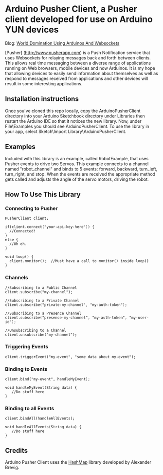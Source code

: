 # Arduino Pusher Client, a Pusher client developed for use on Arduino YUN devices
Blog: [World Domination Using Arduinos And Websockets](http://kevinrohling.wordpress.com/2011/09/14/world-domination-using-arduinos-and-websockets)

[Pusher] (http://www.pusherapp.com) is a Push Notification service that uses Websockets for relaying messages back and forth between clients.  This allows real time messaging between a diverse range of applications running on Web browsers, mobile devices and now Arduinos.  It is my hope that allowing devices to easily send information about themselves as well as respond to messages received from applications and other devices will result in some interesting applications.

## Installation instructions

Once you've cloned this repo locally, copy the ArduinoPusherClient directory into your Arduino Sketchbook directory under Libraries then restart the Arduino IDE so that it notices the new library.  Now, under File\Examples you should see ArduinoPusherClient.  To use the library in your app, select Sketch\Import Library\ArduinoPusherClient.

## Examples

Included with this library is an example, called RobotExample, that uses Pusher events to drive two Servos.  This example connects to a channel named "robot_channel" and binds to 5 events: forward, backward, turn_left, turn_right, and stop.  When the events are received the appropriate method gets called and adjusts the angle of the servo motors, driving the robot.

## How To Use This Library

### Connecting to Pusher

```
PusherClient client;

if(client.connect("your-api-key-here")) {
  //Connected!
}
else {
  //Uh oh.
}

void loop() {
  client.monitor();  //Must have a call to monitor() inside loop()
}
```


### Channels

```
//Subscribing to a Public Channel
client.subscribe("my-channel");  

//Subscribing to a Private Channel
client.subscribe("private-my-channel", "my-auth-token");  

//Subscribing to a Presence Channel
client.subscribe("presence-my-channel", "my-auth-token", "my-user-id"); 

//Unsubscribing to a Channel
client.unsubscribe("my-channel");  

```

### Triggering Events

```
client.triggerEvent("my-event", "some data about my-event");
```

### Binding to Events

```
client.bind("my-event", handleMyEvent);

void handleMyEvent(String data) {
   //Do stuff here
}
```


### Binding to all Events

```
client.bindAll(handleAllEvents);

void handleAllEvents(String data) {
   //Do stuff here
}
```

## Credits

Arduino Pusher Client uses the [HashMap](http://www.arduino.cc/playground/Code/HashMap) library developed by Alexander Brevig.
